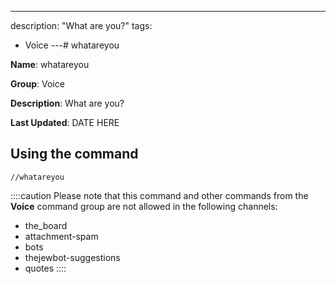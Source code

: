 ---
description: "What are you?"
tags:
  - Voice
---# whatareyou

**Name**: whatareyou

**Group**: Voice

**Description**: What are you?

**Last Updated**: DATE HERE

## Using the command

    //whatareyou

::::caution Please note that this command and other commands from the **Voice** command group are not allowed in the following channels:
- the_board
- attachment-spam
- bots
- thejewbot-suggestions
- quotes
::::